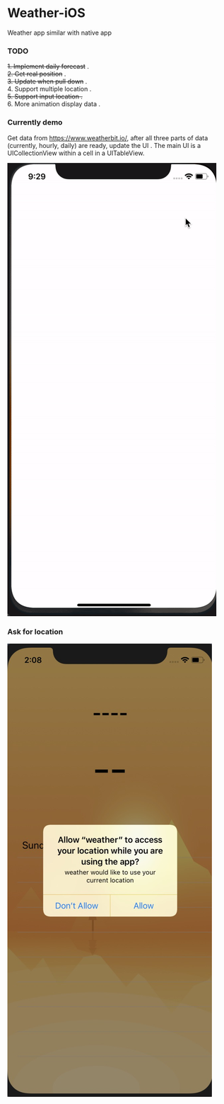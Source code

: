 # Weather-iOS
Weather app similar with native app

### TODO
~~1. Implement daily forecast~~ .   
~~2. Get real position~~ .   
~~3. Update when pull down~~ .      
4. Support multiple location .   
~~5. Support input location .~~   
6. More animation display data .   


### Currently demo      
Get data from <https://www.weatherbit.io/>, after all three parts of data (currently, hourly, daily) are ready, update the UI . The main UI is a UICollectionView within a cell in a UITableView.

![](https://github.com/BobbyLiu66/Weather-iOS/blob/master/weather/Support%20File/demo.gif)

### Ask for location
![](https://github.com/BobbyLiu66/Weather-iOS/blob/master/weather/Support%20File/location.png)
